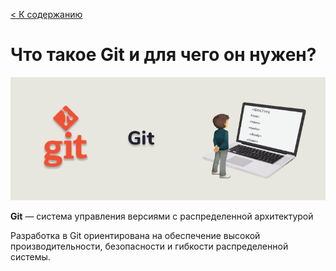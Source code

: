 [< К содержанию](/readme.md)

# **Что такое Git и для чего он нужен?**



![git-img](./images/git-img.webp)


**Git** — система управления версиями с распределенной архитектурой

Разработка в Git ориентирована на обеспечение высокой производительности, безопасности и гибкости распределенной системы.

